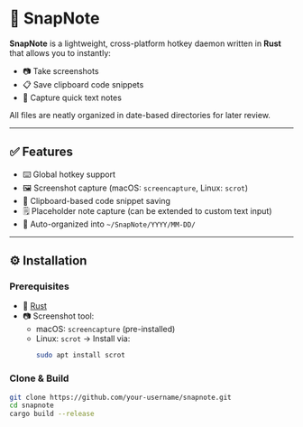 # 📸 SnapNote

**SnapNote** is a lightweight, cross-platform hotkey daemon written in **Rust** that allows you to instantly:

- 📷 Take screenshots  
- 📋 Save clipboard code snippets  
- 📝 Capture quick text notes  

All files are neatly organized in date-based directories for later review.

---

## ✅ Features

- ⌨️ Global hotkey support
- 🖼️ Screenshot capture (macOS: `screencapture`, Linux: `scrot`)
- 📎 Clipboard-based code snippet saving
- 🗒️ Placeholder note capture (can be extended to custom text input)
- 📂 Auto-organized into `~/SnapNote/YYYY/MM-DD/`

---

## ⚙️ Installation

### Prerequisites

- 🦀 [Rust](https://rustup.rs)
- 📷 Screenshot tool:
  - macOS: `screencapture` (pre-installed)
  - Linux: `scrot` → Install via:  
    ```bash
    sudo apt install scrot
    ```

### Clone & Build

```bash
git clone https://github.com/your-username/snapnote.git
cd snapnote
cargo build --release

